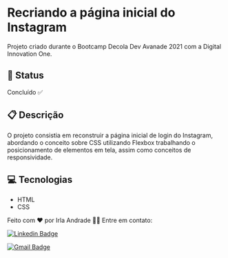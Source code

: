 # Recriando a página inicial do Instagram

Projeto criado durante o Bootcamp Decola Dev Avanade 2021 com a Digital Innovation One.

## 💬 Status

Concluído ✅

## 📋 Descrição

O projeto consistia em reconstruir a página inicial de login do Instagram, abordando o conceito sobre CSS utilizando Flexbox trabalhando o posicionamento de elementos em tela, assim como conceitos de responsividade.

## 💻 Tecnologias

  - HTML
  - CSS

Feito com ❤️ por Irla Andrade 👋🏽 Entre em contato:

[![Linkedin Badge](https://img.shields.io/badge/-irlaandrade-blue?style=flat-square&logo=Linkedin&logoColor=white&link=https://www.linkedin.com/in/irlaandrade/)](https://www.linkedin.com/in/irlaandrade/)

[![Gmail Badge](https://img.shields.io/badge/gmail-c14438?style=flat-square&logo=Gmail&logoColor=white&link=mailto:paula.irla@gmail.com)](mailto:paula.irla@gmail.com)

